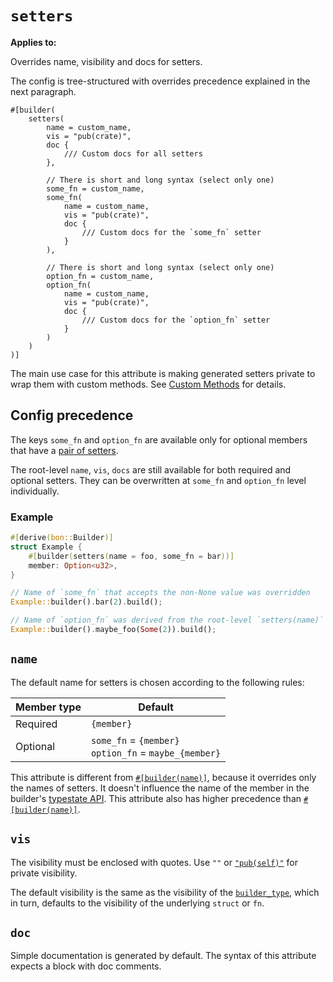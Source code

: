 # `setters`

**Applies to:** <Badge type="warning" text="struct fields"/> <Badge type="warning" text="function arguments"/> <Badge type="warning" text="method arguments"/>

Overrides name, visibility and docs for setters.

The config is tree-structured with overrides precedence explained in the next paragraph.

```attr
#[builder(
    setters(
        name = custom_name,
        vis = "pub(crate)",
        doc {
            /// Custom docs for all setters
        },

        // There is short and long syntax (select only one)
        some_fn = custom_name,
        some_fn(
            name = custom_name,
            vis = "pub(crate)",
            doc {
                /// Custom docs for the `some_fn` setter
            }
        ),

        // There is short and long syntax (select only one)
        option_fn = custom_name,
        option_fn(
            name = custom_name,
            vis = "pub(crate)",
            doc {
                /// Custom docs for the `option_fn` setter
            }
        )
    )
)]
```

The main use case for this attribute is making generated setters private to wrap them with custom methods. See [Custom Methods](../../../guide/typestate-api/custom-methods) for details.

## Config precedence

The keys `some_fn` and `option_fn` are available only for optional members that have a [pair of setters](../../../guide/basics/optional-members#setters-pair).

The root-level `name`, `vis`, `docs` are still available for both required and optional setters. They can be overwritten at `some_fn` and `option_fn` level individually.

### Example

```rust
#[derive(bon::Builder)]
struct Example {
    #[builder(setters(name = foo, some_fn = bar))]
    member: Option<u32>,
}

// Name of `some_fn` that accepts the non-None value was overridden
Example::builder().bar(2).build();

// Name of `option_fn` was derived from the root-level `setters(name)`
Example::builder().maybe_foo(Some(2)).build();
```

## `name`

The default name for setters is chosen according to the following rules:

| Member type  | Default
|--------------|------------
| Required     | `{member}`
| Optional     | `some_fn` = `{member}`<br/>`option_fn` = `maybe_{member}`

This attribute is different from [`#[builder(name)]`](./name), because it overrides only the names of setters. It doesn't influence the name of the member in the builder's [typestate API](../../../guide/typestate-api). This attribute also has higher precedence than [`#[builder(name)]`](./name).

## `vis`

The visibility must be enclosed with quotes. Use `""` or [`"pub(self)"`](https://doc.rust-lang.org/reference/visibility-and-privacy.html#pubin-path-pubcrate-pubsuper-and-pubself) for private visibility.

The default visibility is the same as the visibility of the [`builder_type`](../top-level/builder_type#vis), which in turn, defaults to the visibility of the underlying `struct` or `fn`.

## `doc`

Simple documentation is generated by default. The syntax of this attribute expects a block with doc comments.
